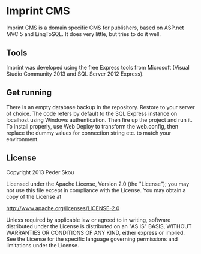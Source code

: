 Imprint CMS
===========

Imprint CMS is a domain specific CMS for publishers, based on ASP.net MVC 5 and LinqToSQL. It does very little, but tries to do it well.

Tools
-----

Imprint was developed using the free Express tools from Microsoft (Visual Studio Community 2013 and SQL Server 2012 Express).

Get running
-----------

There is an empty database backup in the repository. Restore to your server of choice. The code refers by default to the SQL Express instance on localhost using Windows authentication.
Then fire up the project and run it.
To install properly, use Web Deploy to transform the web.config, then replace the dummy values for connection string etc. to match your environment.

License
-------

Copyright 2013 Peder Skou

Licensed under the Apache License, Version 2.0 (the "License");
you may not use this file except in compliance with the License.
You may obtain a copy of the License at

http://www.apache.org/licenses/LICENSE-2.0

Unless required by applicable law or agreed to in writing, software
distributed under the License is distributed on an "AS IS" BASIS,
WITHOUT WARRANTIES OR CONDITIONS OF ANY KIND, either express or implied.
See the License for the specific language governing permissions and
limitations under the License.
